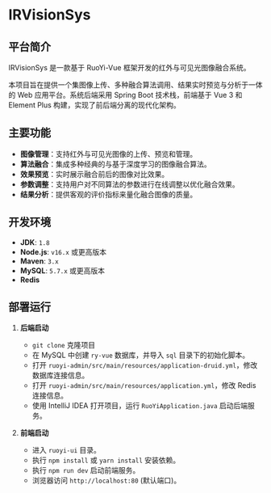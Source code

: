 # IRVisionSys

## 平台简介

IRVisionSys 是一款基于 RuoYi-Vue 框架开发的红外与可见光图像融合系统。

本项目旨在提供一个集图像上传、多种融合算法调用、结果实时预览与分析于一体的 Web 应用平台。系统后端采用 Spring Boot 技术栈，前端基于 Vue 3 和 Element Plus 构建，实现了前后端分离的现代化架构。

## 主要功能

*   **图像管理**：支持红外与可见光图像的上传、预览和管理。
*   **算法融合**：集成多种经典的与基于深度学习的图像融合算法。
*   **效果预览**：实时展示融合前后的图像对比效果。
*   **参数调整**：支持用户对不同算法的参数进行在线调整以优化融合效果。
*   **结果分析**：提供客观的评价指标来量化融合图像的质量。

## 开发环境

*   **JDK**: `1.8`
*   **Node.js**: `v16.x` 或更高版本
*   **Maven**: `3.x`
*   **MySQL**: `5.7.x` 或更高版本
*   **Redis**

## 部署运行

1.  **后端启动**
    - `git clone` 克隆项目
    - 在 MySQL 中创建 `ry-vue` 数据库，并导入 `sql` 目录下的初始化脚本。
    - 打开 `ruoyi-admin/src/main/resources/application-druid.yml`，修改数据库连接信息。
    - 打开 `ruoyi-admin/src/main/resources/application.yml`，修改 Redis 连接信息。
    - 使用 IntelliJ IDEA 打开项目，运行 `RuoYiApplication.java` 启动后端服务。

2.  **前端启动**
    - 进入 `ruoyi-ui` 目录。
    - 执行 `npm install` 或 `yarn install` 安装依赖。
    - 执行 `npm run dev` 启动前端服务。
    - 浏览器访问 `http://localhost:80` (默认端口)。


